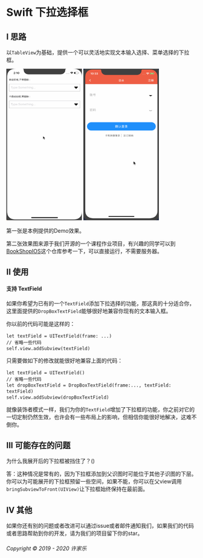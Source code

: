 # Swift 下拉选择框

## I 思路

以`TableView`为基础，提供一个可以灵活地实现文本输入选择、菜单选择的下拉框。

<p>
    <img src="img/演示1.gif" alt="Sample"  width="200" height="400"/>
    <img src="img/演示2.gif" alt="Sample"  width="200" height="400"/>
</p>

第一张是本例提供的Demo效果。

第二张效果图来源于我们开源的一个课程作业项目，有兴趣的同学可以到[BookShopIOS](https://github.com/XuJiaLe1997/BookShopIOS])这个仓库参考一下，可以直接运行，不需要服务器。

## II 使用

#### 支持 TextField

如果你希望为已有的一个`TextField`添加下拉选择的功能，那这真的十分适合你，这里面提供的`DropBoxTextField`能够很好地兼容你现有的文本输入框。

你以前的代码可能是这样的：
```
let textField = UITextField(frame: ...)
// 省略一些代码
self.view.addSubview(textField)
```

只需要做如下的修改就能很好地兼容上面的代码：
```
let textField = UITextField()
// 省略一些代码
let dropBoxTextField = DropBoxTextField(frame:..., textField: textField)
self.view.addSubview(dropBoxTextField)
```
就像装饰者模式一样，我们为你的`TextField`增加了下拉框的功能，你之前对它的一切定制仍然生效，也许会有一些布局上的影响，但相信你能很好地解决，这难不倒你。

## III 可能存在的问题

为什么我展开后的下拉框被挡住了？()

答：这种情况是常有的，因为下拉框添加到父识图时可能位于其他子识图的下层。你可以为可能展开的下拉框预留一些空间，如果不能，你可以在父view调用`bringSubviewToFront(UIView)`让下拉框始终保持在最前面。

## IV 其他

如果你还有别的问题或者改进可以通过issue或者邮件通知我们，如果我们的代码或者思路帮助到你的开发，请为我们的项目留下你的star。

###### Copyright © 2019 - 2020 许家乐




